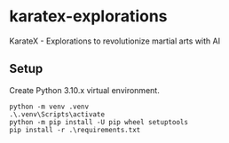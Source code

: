 # karatex-explorations
KarateX - Explorations to revolutionize martial arts with AI

## Setup

Create Python 3.10.x virtual environment.

```shell
python -m venv .venv
.\.venv\Scripts\activate
python -m pip install -U pip wheel setuptools
pip install -r .\requirements.txt
```
